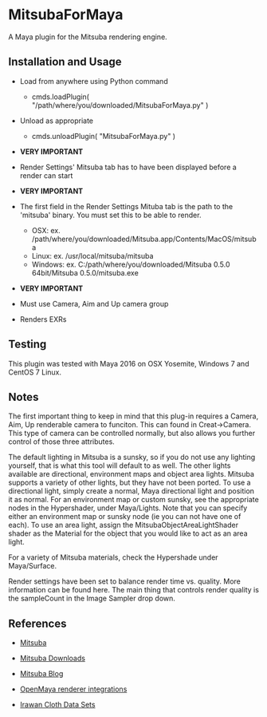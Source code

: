 MitsubaForMaya
=

A Maya plugin for the Mitsuba rendering engine.

Installation and Usage
-

- Load from anywhere using Python command
	- cmds.loadPlugin( "/path/where/you/downloaded/MitsubaForMaya.py" )

- Unload as appropriate
	- cmds.unloadPlugin( "MitsubaForMaya.py" )

- ****VERY IMPORTANT**** 
- Render Settings' Mitsuba tab has to have been displayed before a render can start

- ****VERY IMPORTANT**** 
- The first field in the Render Settings Mituba tab is the path to the 'mitsuba' binary. You must set this to be able to render.
	- OSX: ex. /path/where/you/downloaded/Mitsuba.app/Contents/MacOS/mitsuba
	- Linux: ex. /usr/local/mitsuba/mitsuba
	- Windows: ex. C:/path/where/you/downloaded/Mitsuba 0.5.0 64bit/Mitsuba 0.5.0/mitsuba.exe

- ****VERY IMPORTANT**** 
- Must use Camera, Aim and Up camera group

- Renders EXRs

Testing
-

This plugin was tested with Maya 2016 on OSX Yosemite, Windows 7 and CentOS 7 Linux.

Notes
-

The first important thing to keep in mind that this plug-in requires a Camera, Aim, Up renderable camera to funciton.  This can found in Creat->Camera.  This type of camera can be controlled normally, but also allows you further control of those three attributes.

The default lighting in Mitsuba is a sunsky, so if you do not use any lighting yourself, that is what this tool will default to as well.  The other lights available are directional, environment maps and object area lights.  Mitsuba supports a variety of other lights, but they have not been ported.  To use a directional light, simply create a normal, Maya directional light and position it as normal.  For an environment map or custom sunsky, see the appropriate nodes in the Hypershader, under Maya/Lights.  Note that you can specify either an environment map or sunsky node (ie you can not have one of each). To use an area light, assign the MitsubaObjectAreaLightShader shader as the Material for the object that you would like to act as an area light.

For a variety of Mitsuba materials, check the Hypershade under Maya/Surface.

Render settings have been set to balance render time vs. quality.  More information can be found here.  The main thing that controls render quality is the sampleCount in the Image Sampler drop down.

References
-

- [Mitsuba](http://www.mitsuba-renderer.org/)

- [Mitsuba Downloads](http://www.mitsuba-renderer.org/download.html)

- [Mitsuba Blog](http://www.mitsuba-renderer.org/devblog/)

- [OpenMaya renderer integrations](https://github.com/haggi/OpenMaya)

- [Irawan Cloth Data Sets](http://www.mitsuba-renderer.org/scenes/irawan.zip)



